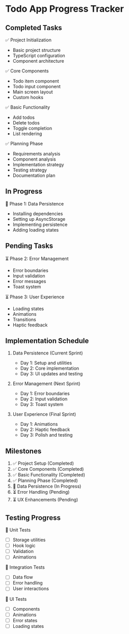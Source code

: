 # Todo App Progress Tracker

## Completed Tasks
✅ Project Initialization
  - Basic project structure
  - TypeScript configuration
  - Component architecture

✅ Core Components
  - Todo item component
  - Todo input component
  - Main screen layout
  - Custom hooks

✅ Basic Functionality
  - Add todos
  - Delete todos
  - Toggle completion
  - List rendering

✅ Planning Phase
  - Requirements analysis
  - Component analysis
  - Implementation strategy
  - Testing strategy
  - Documentation plan

## In Progress
🔄 Phase 1: Data Persistence
  - Installing dependencies
  - Setting up AsyncStorage
  - Implementing persistence
  - Adding loading states

## Pending Tasks
⏳ Phase 2: Error Management
  - Error boundaries
  - Input validation
  - Error messages
  - Toast system

⏳ Phase 3: User Experience
  - Loading states
  - Animations
  - Transitions
  - Haptic feedback

## Implementation Schedule
1. Data Persistence (Current Sprint)
   - Day 1: Setup and utilities
   - Day 2: Core implementation
   - Day 3: UI updates and testing

2. Error Management (Next Sprint)
   - Day 1: Error boundaries
   - Day 2: Input validation
   - Day 3: Toast system

3. User Experience (Final Sprint)
   - Day 1: Animations
   - Day 2: Haptic feedback
   - Day 3: Polish and testing

## Milestones
1. ✅ Project Setup (Completed)
2. ✅ Core Components (Completed)
3. ✅ Basic Functionality (Completed)
4. ✅ Planning Phase (Completed)
5. 🔄 Data Persistence (In Progress)
6. ⏳ Error Handling (Pending)
7. ⏳ UX Enhancements (Pending)

## Testing Progress
📝 Unit Tests
- [ ] Storage utilities
- [ ] Hook logic
- [ ] Validation
- [ ] Animations

📝 Integration Tests
- [ ] Data flow
- [ ] Error handling
- [ ] User interactions

📝 UI Tests
- [ ] Components
- [ ] Animations
- [ ] Error states
- [ ] Loading states 